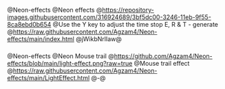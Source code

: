 @Neon-effects
@Neon effects
@https://repository-images.githubusercontent.com/316924689/3bf5dc00-3246-11eb-9f55-8ca8ebd0b654
@Use the Y key to adjust the time stop E, R & T - generate
@https://raw.githubusercontent.com/Agzam4/Neon-effects/main/index.html
@jWikbNrlIaw@

###

@Neon-effects
@Neon Mouse trail
@https://github.com/Agzam4/Neon-effects/blob/main/light-effect.png?raw=true
@Mouse trail effect
@https://raw.githubusercontent.com/Agzam4/Neon-effects/main/LightEffect.html
@-@

